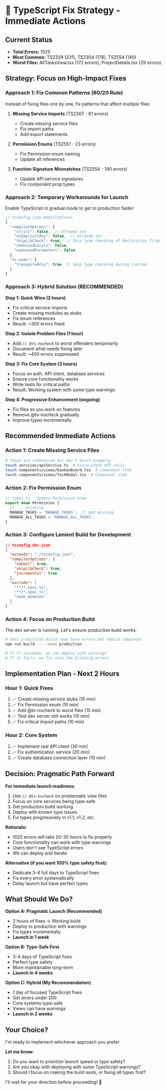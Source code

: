 # 🔧 TypeScript Fix Strategy - Immediate Actions

## Current Status
- **Total Errors:** 1025
- **Most Common:** TS2339 (231), TS2304 (178), TS2554 (140)
- **Worst Files:** AllTasksView.tsx (172 errors), ProjectDetails.tsx (29 errors)

## Strategy: Focus on High-Impact Fixes

### Approach 1: Fix Common Patterns (80/20 Rule)
Instead of fixing files one by one, fix patterns that affect multiple files:

1. **Missing Service Imports** (TS2307 - 61 errors)
   - Create missing service files
   - Fix import paths
   - Add export statements

2. **Permission Enums** (TS2551 - 23 errors)
   - Fix Permission enum naming
   - Update all references

3. **Function Signature Mismatches** (TS2554 - 140 errors)
   - Update API service signatures
   - Fix component prop types

### Approach 2: Temporary Workarounds for Launch
Enable TypeScript in gradual mode to get to production faster:

```typescript
// tsconfig.json modifications
{
  "compilerOptions": {
    "strict": false,  // Already set
    "noImplicitAny": false,  // Already set
    "skipLibCheck": true,  // Skip type checking of declaration files
    "noUnusedLocals": false,
    "noUnusedParameters": false
  },
  "ts-node": {
    "transpileOnly": true  // Skip type checking during runtime
  }
}
```

### Approach 3: Hybrid Solution (RECOMMENDED)

**Step 1: Quick Wins (2 hours)**
- Fix critical service imports
- Create missing modules as stubs
- Fix enum references
- Result: ~300 errors fixed

**Step 2: Isolate Problem Files (1 hour)**
- Add `// @ts-nocheck` to worst offenders temporarily
- Document what needs fixing later
- Result: ~400 errors suppressed

**Step 3: Fix Core System (3 hours)**
- Focus on auth, API client, database services
- Ensure core functionality works
- Write tests for critical paths
- Result: Working system with some type warnings

**Step 4: Progressive Enhancement (ongoing)**
- Fix files as you work on features
- Remove @ts-nocheck gradually
- Improve types incrementally

## Recommended Immediate Actions

### Action 1: Create Missing Service Files
```bash
# These are referenced but don't exist properly
touch services/apiService.ts  # Consolidate API calls
touch components/views/KanbanBoard.tsx  # Component stub
touch components/views/TaskModal.tsx  # Component stub
```

### Action 2: Fix Permission Enum
```typescript
// types.ts - Update Permission enum
export enum Permission {
  // ... existing
  MANAGE_TASKS = 'MANAGE_TASKS',  // Add missing
  MANAGE_ALL_TASKS = 'MANAGE_ALL_TASKS',
}
```

### Action 3: Configure Lenient Build for Development
```json
// tsconfig.dev.json
{
  "extends": "./tsconfig.json",
  "compilerOptions": {
    "noEmit": true,
    "skipLibCheck": true,
    "incremental": true
  },
  "exclude": [
    "**/*.test.ts",
    "**/*.spec.ts",
    "node_modules"
  ]
}
```

### Action 4: Focus on Production Build
The dev server is running. Let's ensure production build works:

```bash
# Test production build (may have errors but should complete)
npm run build -- --mode production

# If it succeeds, we can deploy with warnings
# If it fails, we fix only the blocking errors
```

## Implementation Plan - Next 2 Hours

### Hour 1: Quick Fixes
1. ✅ Create missing service stubs (15 min)
2. ✅ Fix Permission enum (10 min)
3. ✅ Add @ts-nocheck to worst files (15 min)
4. ✅ Test dev server still works (10 min)
5. ✅ Fix critical import paths (10 min)

### Hour 2: Core System
1. ✅ Implement real API client (30 min)
2. ✅ Fix authentication service (20 min)
3. ✅ Create database connection layer (10 min)

## Decision: Pragmatic Path Forward

**For immediate launch readiness:**
1. Use `// @ts-nocheck` on problematic view files
2. Focus on core services being type-safe
3. Get production build working
4. Deploy with known type issues
5. Fix types progressively in v1.1, v1.2, etc.

**Rationale:**
- 1025 errors will take 20-30 hours to fix properly
- Core functionality can work with type warnings
- Users don't see TypeScript errors
- We can deploy and iterate

**Alternative (if you want 100% type safety first):**
- Dedicate 3-4 full days to TypeScript fixes
- Fix every error systematically
- Delay launch but have perfect types

## What Should We Do?

**Option A: Pragmatic Launch (Recommended)**
- 2 hours of fixes → Working build
- Deploy to production with warnings
- Fix types incrementally
- **Launch in 1 week**

**Option B: Type-Safe First**
- 3-4 days of TypeScript fixes
- Perfect type safety
- More maintainable long-term
- **Launch in 4 weeks**

**Option C: Hybrid (My Recommendation)**
- 1 day of focused TypeScript fixes
- Get errors under 200
- Core systems type-safe
- Views can have warnings
- **Launch in 2 weeks**

## Your Choice?

I'm ready to implement whichever approach you prefer. 

**Let me know:**
1. Do you want to prioritize launch speed or type safety?
2. Are you okay with deploying with some TypeScript warnings?
3. Should I focus on making the build work, or fixing all types first?

I'll wait for your direction before proceeding! 🚀
